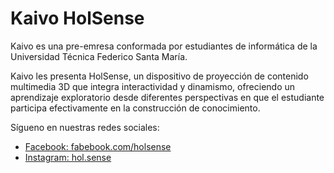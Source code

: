 # Kaivo HolSense

Kaivo es una pre-emresa conformada por estudiantes de informática de la Universidad Técnica Federico Santa María.

Kaivo les presenta HolSense, un dispositivo de proyección de contenido multimedia 3D que integra interactividad y dinamismo, ofreciendo un aprendizaje exploratorio desde diferentes perspectivas en que el estudiante participa efectivamente en la construcción de conocimiento.

Sígueno en nuestras redes sociales:

* [Facebook: fabebook.com/holsense](https://www.facebook.com/holsense/)
* [Instagram: hol.sense](https://www.instagram.com/hol.sense)